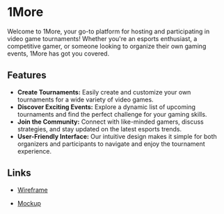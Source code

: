 # 1More

Welcome to 1More, your go-to platform for hosting and participating in video game tournaments! Whether you're an esports enthusiast, a competitive gamer, or someone looking to organize their own gaming events, 1More has got you covered.

## Features

- **Create Tournaments:** Easily create and customize your own tournaments for a wide variety of video games.
- **Discover Exciting Events:** Explore a dynamic list of upcoming tournaments and find the perfect challenge for your gaming skills.
- **Join the Community:** Connect with like-minded gamers, discuss strategies, and stay updated on the latest esports trends.
- **User-Friendly Interface:** Our intuitive design makes it simple for both organizers and participants to navigate and enjoy the tournament experience.

## Links

-  [Wireframe](https://www.figma.com/file/SBROOhh3Bbzgx0Pm0qvSPt/Wireframe?type=design&node-id=0-1&mode=design&t=FWxA8g6N5slM8Mab-0)

- [Mockup](https://www.figma.com/file/5OFgDBqd9pVu6oWBzHQFow/Mockup?type=design&node-id=0-1&mode=design&t=4ZdXcQKMDoRuAsda-0)
